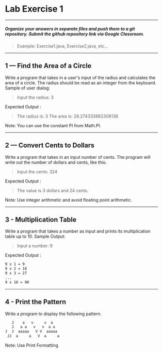 # Lab Exercise 1

---

##### Organize your answers in separate files and push them to a git repository. Submit the github repository link via Google Classroom.

> Example: Exercise1.java, Exercise2.java, etc...

---

## 1 — Find the Area of a Circle

Write a program that takes in a user's input of the radius and calculates the area of a circle. The radius should be read as an integer from the keyboard.
Sample of user dialog:

> Input the radius:
> 3

Expected Output :

> The radius is: 3
> The area is: 28.274333882308138

Note: You can use the constant PI from Math.PI.

---

## 2 — Convert Cents to Dollars

Write a program that takes in an input number of cents. The program will write out the number of dollars and cents, like this:

> Input the cents:
> 324

Expected Output :

> The value is 3 dollars and 24 cents.

Note: Use integer arithmetic and avoid floating point arithmetic.

---

## 3 - Multiplication Table

Write a program that takes a number as input and prints its multiplication table up to 10.
Sample Output:

> Input a number: 9

Expected Output :

```bash
9 x 1 = 9
9 x 2 = 18
9 x 3 = 27
...
9 x 10 = 90
```

---

## 4 - Print the Pattern

Write a program to display the following pattern.

```bash
   J    a   v     v  a
   J   a a   v   v  a a
J  J  aaaaa   V V  aaaaa
 JJ  a     a   V  a     a
```

Note: Use Print Formatting